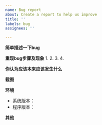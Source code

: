 ```yaml
---
name: Bug report
about: Create a report to help us improve
title: ''
labels: bug
assignees: ''

---
```


**简单描述一下bug**

**重现bug步骤及现象**
1.
2.
3.
4.

**你认为应该本来应该发生什么**

**截图**

**环境**
 - 系统版本：
 - 程序版本：

**其他**
